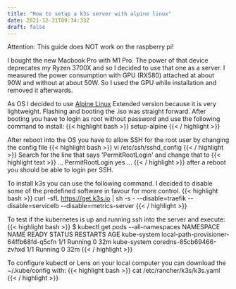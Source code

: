 ```yaml
---
title: "How to setup a k3s server with alpine linux"
date: 2021-12-31T09:34:33Z
draft: false
---
```


Attention: This guide does NOT work on the raspberry pi!

I bought the new Macbook Pro with M1 Pro. The power of that device deprecates my Ryzen 3700X and so I decided to use that one as a server. I measured the power consumption with GPU (RX580) attached at about 90W and without at about 50W. So I used the GPU while installation and removed it afterwards. 

As OS I decided to use [Alpine Linux](https://www.alpinelinux.org/) Extended version because it is very lightweight. Flashing and booting the .iso was straight forward. After booting you have to login as root without password and use the following command to install:
{{< highlight bash >}}
setup-alpine
{{< / highlight >}}

After reboot into the OS you have to allow SSH for the root user by changing the config file
{{< highlight bash >}}
vi /etc/ssh/sshd_config
{{< / highlight >}}
Search for the line that says 'PermitRootLogin' and change that to
{{< highlight text >}}
...
PermitRootLogin yes
...
{{< / highlight >}}
after a reboot you should be able to login per SSH.

To install k3s you can use the following command. I decided to disable some of the predefined software in favour for more control.
{{< highlight bash >}}
curl -sfL https://get.k3s.io | sh -s - --disable=traefik --disable=servicelb --disable=metrics-server
{{< / highlight >}}

To test if the kubernetes is up and running ssh into the server and execute:
{{< highlight bash >}}
$ kubectl get pods --all-namespaces
NAMESPACE     NAME                                     READY   STATUS    RESTARTS   AGE
kube-system   local-path-provisioner-64ffb68fd-q5cfn   1/1     Running   0          32m
kube-system   coredns-85cb69466-zvhxd                  1/1     Running   0          32m
{{< / highlight >}}

To configure kubectl or Lens on your local computer you can download the ~/.kube/config with:
{{< highlight bash >}}
cat /etc/rancher/k3s/k3s.yaml
{{< / highlight >}}




